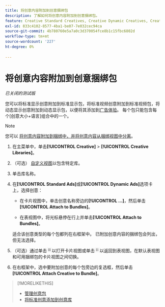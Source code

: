 ```yaml
---
title: 将创意内容附加到创意捆绑包
description: 了解如何将创意内容附加到创意捆绑包。
feature: Creative Standard Creatives, Creative Dynamic Creatives, Creative Bundles
exl-id: 833c4102-8577-4ba1-be07-7e032cec94ca
source-git-commit: 4b780760e5a7a0c3d370054fce8b1c15fbc6802d
workflow-type: tm+mt
source-wordcount: '227'
ht-degree: 0%

---
```


# 将创意内容附加到创意捆绑包

*已关闭的测试版*

<!-- Edit all, including the metadata and title, plus the links within TOC and bundle-manage.md, once this feature is available.  -->

您可以将标准显示创意附加到标准显示包，将标准视频创意附加到标准视频包，将动态显示创意附加到动态显示包，以便将其添加到[广告体验](/help/creative/experiences/experience-about.md)。 每个包只能包含每个\[创意大小+语言\]组合中的一个。

<!--
You can also detach a creative from a bundle to remove the association between the two, so that the creative is no longer used for experiences that target the bundle. Detaching a creative from the bundle doesn't delete the creative from the Creatives tab in your creative library.
-->

>[!NOTE]
>
>您可以<!-- also --> [将创意内容附加到捆绑中，并将创意内容从捆绑视图中分离](/help/creative/creative-libraries/bundle-manage.md)。

<!-- Hide header until second procedure is available (if we add that):

## Attach creatives to creative bundles

-->

1. 在主菜单中，单击&#x200B;**[!UICONTROL Creative]** > **[!UICONTROL Creative Libraries]**。

1. （可选） [自定义视图](/help/creative/introduction/customize-data-views.md)以包含特定库。

1. 单击库名称。

1. 在&#x200B;**[!UICONTROL Standard Ads]**&#x200B;或&#x200B;**[!UICONTROL Dynamic Ads]**&#x200B;选项卡上，选择创意：

   * 在卡片视图中，单击创意名称旁边的&#x200B;**[!UICONTROL ...]**，然后单击&#x200B;**[!UICONTROL Attach to Bundles]**。

   * 在表视图中，将光标悬停在行上并单击&#x200B;**[!UICONTROL Attach to Bundles]**。

   适合该创意类型的每个包都列在右框架中。 已附加创意内容的捆绑包会列出，但无法选择。

1. （可选）通过单击![卡片视图](/help/creative/assets/card-view-button.png "卡片视图")以打开卡片视图或单击![表/列表视图](/help/creative/assets/table-view-button.png "表格视图")以返回到表视图，在默认表视图和可用捆绑包的卡片视图之间切换。

1. 在右框架中，选中要附加创意的每个包旁边的复选框，然后单击&#x200B;**[!UICONTROL Attach Creative to Bundle]**。

<!-- Verify and edit all of the following, including the command names and where they're available -- not in UI yet as of 1/17. I'm not sure what the UI will really look like.

## Detach creatives from a creative bundle

1. In the main menu, click **[!UICONTROL Creative]**3/4> **[!UICONTROL Creative Libraries]**.

1. (Optional) [Customize the view](/help/creative/introduction/customize-data-views.md) to include specific libraries.

1. Click the library name.

1. Click the **[!UICONTROL Standard Ads]** or **[!UICONTROL Dynamic Ads]** tab.

1. Select the creative:

   * In card view, click **[!UICONTROL ...]** next to the creative name, and then click **[!UICONTROL Attach/Detach from Bundle]**.
     
   * In table view, hold the cursor over the row and click **[!UICONTROL Attach/Detach from Bundle]**.

   Each bundle that's eligible for the creative type is listed in the right frame. For bundles to which the creative is already attached, the check box is selected. To detach the creative for a bundle, deselect the check box.

1. In the right frame, deselect the check box next to each bundle from which to remove the creative, and then click **[!UICONTROL Attach Creatives to Bundle]**.

-->

<!-- What this should be like, but I don't think this will be implemented:

1. Select the creative:

   * In card view, click **[!UICONTROL ...]** next to the creative name, and then click **[!UICONTROL Detach from Bundle]**.
     
   * In table view, hold the cursor over the row and click **[!UICONTROL Detach from Bundle]**.

   Each bundle that's eligible for the creative type is listed in the right frame. Bundles to which the creative is already attached are listed but not selectable.

1. In the right frame, select the check box next to each bundle from which to remove the creative, and then click **[!UICONTROL Detach Creatives from Bundle]**.

1. Select the creative:

   * In card view, click **[!UICONTROL ...]** next to the creative name, and then click **[!UICONTROL Detach from Bundle]**.
     
   * In table view, hold the cursor over the row and click **[!UICONTROL Detach from Bundle]**.

   Each bundle that's eligible for the creative type is listed in the right frame. Bundles to which the creative is already attached are listed but not selectable.

1. In the right frame, select the check box next to each bundle from which to remove the creative, and then click **[!UICONTROL Detach Creatives from Bundle]**.

-->

>[!MORELIKETHIS]
>
>* [管理创意包](/help/creative/creative-libraries/bundle-manage.md)
>* [将标准创意添加到创意库](creative-add-standard.md)
